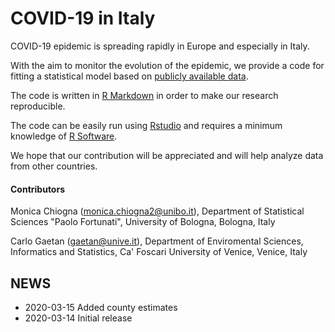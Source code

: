 # COVID-19 in Italy



COVID-19 epidemic is spreading rapidly in Europe and especially in Italy. 

With the aim to monitor the evolution of the epidemic, we provide a code for fitting a statistical model based on   [publicly available data](https://github.com/pcm-dpc/COVID-19/).


The code is written in  [R Markdown](http://rmarkdown.rstudio.com) in order to make our research reproducible. 

The code can be easily run using [Rstudio](https://rstudio.com/) and requires a minimum knowledge of [R Software](https://www.r-project.org/).

We hope that our contribution will be appreciated and will help analyze data from other countries.




#### Contributors

Monica Chiogna (monica.chiogna2@unibo.it), Department of Statistical Sciences "Paolo Fortunati", University of Bologna, Bologna, Italy  

Carlo Gaetan (gaetan@unive.it), Department of Enviromental Sciences, Informatics and Statistics, Ca' Foscari University of Venice, Venice, Italy

## NEWS

* 2020-03-15 Added county estimates
* 2020-03-14 Initial release

